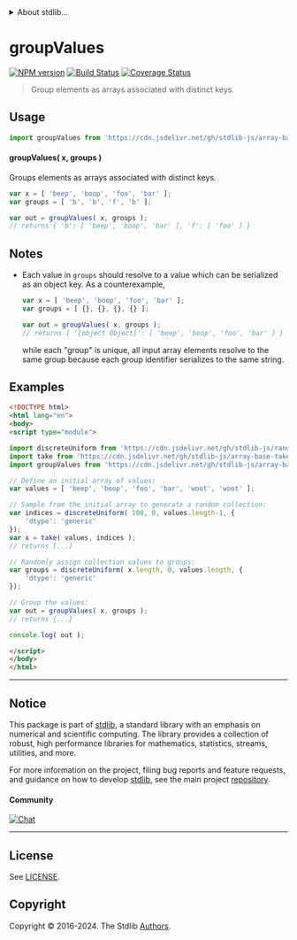 <!--

@license Apache-2.0

Copyright (c) 2023 The Stdlib Authors.

Licensed under the Apache License, Version 2.0 (the "License");
you may not use this file except in compliance with the License.
You may obtain a copy of the License at

   http://www.apache.org/licenses/LICENSE-2.0

Unless required by applicable law or agreed to in writing, software
distributed under the License is distributed on an "AS IS" BASIS,
WITHOUT WARRANTIES OR CONDITIONS OF ANY KIND, either express or implied.
See the License for the specific language governing permissions and
limitations under the License.

-->


<details>
  <summary>
    About stdlib...
  </summary>
  <p>We believe in a future in which the web is a preferred environment for numerical computation. To help realize this future, we've built stdlib. stdlib is a standard library, with an emphasis on numerical and scientific computation, written in JavaScript (and C) for execution in browsers and in Node.js.</p>
  <p>The library is fully decomposable, being architected in such a way that you can swap out and mix and match APIs and functionality to cater to your exact preferences and use cases.</p>
  <p>When you use stdlib, you can be absolutely certain that you are using the most thorough, rigorous, well-written, studied, documented, tested, measured, and high-quality code out there.</p>
  <p>To join us in bringing numerical computing to the web, get started by checking us out on <a href="https://github.com/stdlib-js/stdlib">GitHub</a>, and please consider <a href="https://opencollective.com/stdlib">financially supporting stdlib</a>. We greatly appreciate your continued support!</p>
</details>

# groupValues

[![NPM version][npm-image]][npm-url] [![Build Status][test-image]][test-url] [![Coverage Status][coverage-image]][coverage-url] <!-- [![dependencies][dependencies-image]][dependencies-url] -->

> Group elements as arrays associated with distinct keys.

<!-- Section to include introductory text. Make sure to keep an empty line after the intro `section` element and another before the `/section` close. -->

<section class="intro">

</section>

<!-- /.intro -->

<!-- Package usage documentation. -->



<section class="usage">

## Usage

```javascript
import groupValues from 'https://cdn.jsdelivr.net/gh/stdlib-js/array-base-group-values@esm/index.mjs';
```

#### groupValues( x, groups )

Groups elements as arrays associated with distinct keys.

```javascript
var x = [ 'beep', 'boop', 'foo', 'bar' ];
var groups = [ 'b', 'b', 'f', 'b' ];

var out = groupValues( x, groups );
// returns { 'b': [ 'beep', 'boop', 'bar' ], 'f': [ 'foo' ] }
```

</section>

<!-- /.usage -->

<!-- Package usage notes. Make sure to keep an empty line after the `section` element and another before the `/section` close. -->

<section class="notes">

## Notes

-   Each value in `groups` should resolve to a value which can be serialized as an object key. As a counterexample,

    ```javascript
    var x = [ 'beep', 'boop', 'foo', 'bar' ];
    var groups = [ {}, {}, {}, {} ];

    var out = groupValues( x, groups );
    // returns { '[object Object]': [ 'beep', 'boop', 'foo', 'bar' ] }
    ```

    while each "group" is unique, all input array elements resolve to the same group because each group identifier serializes to the same string.

</section>

<!-- /.notes -->

<!-- Package usage examples. -->

<section class="examples">

## Examples

<!-- eslint no-undef: "error" -->

```html
<!DOCTYPE html>
<html lang="en">
<body>
<script type="module">

import discreteUniform from 'https://cdn.jsdelivr.net/gh/stdlib-js/random-array-discrete-uniform@esm/index.mjs';
import take from 'https://cdn.jsdelivr.net/gh/stdlib-js/array-base-take-indexed@esm/index.mjs';
import groupValues from 'https://cdn.jsdelivr.net/gh/stdlib-js/array-base-group-values@esm/index.mjs';

// Define an initial array of values:
var values = [ 'beep', 'boop', 'foo', 'bar', 'woot', 'woot' ];

// Sample from the initial array to generate a random collection:
var indices = discreteUniform( 100, 0, values.length-1, {
    'dtype': 'generic'
});
var x = take( values, indices );
// returns [...]

// Randomly assign collection values to groups:
var groups = discreteUniform( x.length, 0, values.length, {
    'dtype': 'generic'
});

// Group the values:
var out = groupValues( x, groups );
// returns {...}

console.log( out );

</script>
</body>
</html>
```

</section>

<!-- /.examples -->

<!-- Section to include cited references. If references are included, add a horizontal rule *before* the section. Make sure to keep an empty line after the `section` element and another before the `/section` close. -->

<section class="references">

</section>

<!-- /.references -->

<!-- Section for related `stdlib` packages. Do not manually edit this section, as it is automatically populated. -->

<section class="related">

</section>

<!-- /.related -->

<!-- Section for all links. Make sure to keep an empty line after the `section` element and another before the `/section` close. -->


<section class="main-repo" >

* * *

## Notice

This package is part of [stdlib][stdlib], a standard library with an emphasis on numerical and scientific computing. The library provides a collection of robust, high performance libraries for mathematics, statistics, streams, utilities, and more.

For more information on the project, filing bug reports and feature requests, and guidance on how to develop [stdlib][stdlib], see the main project [repository][stdlib].

#### Community

[![Chat][chat-image]][chat-url]

---

## License

See [LICENSE][stdlib-license].


## Copyright

Copyright &copy; 2016-2024. The Stdlib [Authors][stdlib-authors].

</section>

<!-- /.stdlib -->

<!-- Section for all links. Make sure to keep an empty line after the `section` element and another before the `/section` close. -->

<section class="links">

[npm-image]: http://img.shields.io/npm/v/@stdlib/array-base-group-values.svg
[npm-url]: https://npmjs.org/package/@stdlib/array-base-group-values

[test-image]: https://github.com/stdlib-js/array-base-group-values/actions/workflows/test.yml/badge.svg?branch=v0.2.0
[test-url]: https://github.com/stdlib-js/array-base-group-values/actions/workflows/test.yml?query=branch:v0.2.0

[coverage-image]: https://img.shields.io/codecov/c/github/stdlib-js/array-base-group-values/main.svg
[coverage-url]: https://codecov.io/github/stdlib-js/array-base-group-values?branch=main

<!--

[dependencies-image]: https://img.shields.io/david/stdlib-js/array-base-group-values.svg
[dependencies-url]: https://david-dm.org/stdlib-js/array-base-group-values/main

-->

[chat-image]: https://img.shields.io/gitter/room/stdlib-js/stdlib.svg
[chat-url]: https://app.gitter.im/#/room/#stdlib-js_stdlib:gitter.im

[stdlib]: https://github.com/stdlib-js/stdlib

[stdlib-authors]: https://github.com/stdlib-js/stdlib/graphs/contributors

[umd]: https://github.com/umdjs/umd
[es-module]: https://developer.mozilla.org/en-US/docs/Web/JavaScript/Guide/Modules

[deno-url]: https://github.com/stdlib-js/array-base-group-values/tree/deno
[deno-readme]: https://github.com/stdlib-js/array-base-group-values/blob/deno/README.md
[umd-url]: https://github.com/stdlib-js/array-base-group-values/tree/umd
[umd-readme]: https://github.com/stdlib-js/array-base-group-values/blob/umd/README.md
[esm-url]: https://github.com/stdlib-js/array-base-group-values/tree/esm
[esm-readme]: https://github.com/stdlib-js/array-base-group-values/blob/esm/README.md
[branches-url]: https://github.com/stdlib-js/array-base-group-values/blob/main/branches.md

[stdlib-license]: https://raw.githubusercontent.com/stdlib-js/array-base-group-values/main/LICENSE

</section>

<!-- /.links -->
